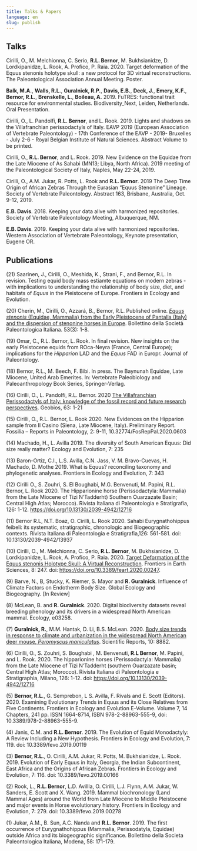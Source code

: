 ```yaml
---
title: Talks & Papers
language: en
slug: publish
---
```


## Talks
Cirilli, O., M. Melchionna, C. Serio, <b>R.L. Bernor</b>, M. Bukhsianidze, D. Lordkipanidze, L. Rook, A. Profico, P. Raia. 2020. Target deformation of the Equus stenonis holotype skull: a new protocol for 3D virtual reconstructions. The Paleontological Association Annual Meeting. Poster.

<b>Balk, M.A.</b>, <b>Walls, R.L.</b>, <b>Guralnick, R.P.</b>, <b>Davis, E.B.</b>, <b>Deck, J.</b>, <b>Emery, K.F.</b>, <b>Bernor, R.L.</b>, <b>Brenskelle, L.</b>, <b>Boileau, A.</b> 2019. FuTRES: functional trait resource for environmental studies. Biodiversity_Next, Leiden, Netherlands. Oral Presentation.

Cirilli, O., L. Pandolfi, <b>R.L. Bernor</b>, and L. Rook.  2019.  Lights and shadows on the Villafranchian perissodactyls of Italy.  EAVP 2019 (European Association of Vertebrate Paleontology) - 17th Conference of the EAVP - 2019- Bruxelles - July 2-6 - Royal Belgian Institute of Natural Sciences. Abstract Volume to be printed. 

Cirilli, O., <b>R.L. Bernor</b>, and L. Rook.  2019.  New Evidence on the Equidae from the Late Miocene of As Sahabi (MN13; Libya, North Africa). 2019 meeting of the Paleontological Society of Italy, Naples, May 22-24, 2019.

Cirilli, O., A.M. Jukar, R. Potts, L. Rook and <b>R.L. Bernor</b>.  2019 The Deep Time Origin of African Zebras Through the Eurasian “Equus Stenonine” Lineage.  Society of Vertebrate Paleontology. Abstract 163, Brisbane, Australia, Oct. 9-12, 2019.

<b>E.B. Davis</b>. 2018. Keeping your data alive with harmonized repositories. Society of Vertebrate Paleontology Meeting, Albuquerque, NM.

<b>E.B. Davis</b>. 2019. Keeping your data alive with harmonized repositories. Western Association of Vertebrate Paleontology, Keynote presentation, Eugene OR.

## Publications
(21) Saarinen, J., Cirilli, O., Meshida, K., Strani, F., and Bernor, R.L. In revision. Testing equid body mass estiamte equations on modern zebras - with implications to understanding the relationship of body size, diet, and habitats of <i>Equus</i> in the Pleistocene of Europe. Frontiers in Ecology and Evolution.

(20) Cherin, M., Cirilli, O., Azzará, B., Bernor, R.L. Published online. <a href="http://paleoitalia.org/archives/bollettino-spi/113/published-online-novembre-2020/"><i>Equus stenonis</i> (Equidae, Mammalia) from the Early Pleistocene of Pantalla (Italy) and the dispersion of stenonine horses in Europe</a>. Bollettino della Società Paleontologica Italiana. 53(3): 1-8.

(19) Omar, C., R.L. Bernor, L. Rook. In final revision. New insights on the early Pleistocene equids from ROca-Neyra (France, Central Europe); implications for the <i>Hipparion</i> LAD and the <i>Equus</i> FAD in Europr. Journal of Paleontology.

(18) Bernor, R.L., M. Beech, F. Bibi. In press. The Baynunah Equidae, Late Miocene, United Arab Emerites. In: Vertebrate Paleobiology and Paleoanthropology Book Series, Springer-Verlag.

(16) Cirilli, O., L. Pandolfi, R.L. Bernor. 2020 <a href="https://authors.elsevier.com/c/1cB1s3p0e~RTB">The Villafranchian Perissodactyls of Italy: knowledge of the fossil record and future research perspectives</a>. Geobios, 63: 1-21

(15) Cirilli, O., R.L. Bernor, L. Rook 2020. New Evidences on the Hipparion sample from Il Casino (Siena, Late Miocene, Italy). Preliminary Report. Fossilia – Reports in Paleontology, 2: 9-11, 10.32774/FosRepPal.2020.0603

(14) Machado, H., L. Avilla 2019. The diversity of South American Equus: Did size really matter? Ecology and Evolution, 7: 235

(13) Baron-Ortiz, C.I., L.S. Avilla, C.N. Jass, V. M. Bravo-Cuevas, H. Machado, D. Mothe 2019. What is Equus? reconciling taxonomy and phylogenetic analyses. Frontiers in Ecology and Evolution, 7: 343

(12) Cirilli O., S. Zouhri, S. El Boughabi, M.G. Benvenuti, M. Papini, R.L. Bernor, L. Rook 2020. The Hipparionine horse (Perissodactyla: Mammalia) from the Late Miocene of Tizi N’Tadderht) Southern Ouarzazate Basin; Central High Atlas; Morocco). Rivista Italiana di Paleontologia e Stratigrafia, 126: 1-12. https://doi.org/10.13130/2039-4942/12716

(11) Bernor R.L, N.T. Boaz, O. Cirilli, L. Rook 2020. Sahabi Eurygnathohippus feibeli: its systematic, stratigraphic, chronologic and Biogeographic contexts. Rivista Italiana di Paleontologia e Stratigrafia,126: 561-581. doi: 10.13130/2039-4942/13937

(10) Cirilli, O., M. Melchionna, C. Serio, <b>R.L. Bernor</b>, M. Bukhsianidze, D. Lordkipanidze, L. Rook, A. Profico, P. Raia. 2020. <a href="https://www.frontiersin.org/articles/10.3389/feart.2020.00247/full?&utm_source=Email_to_authors_&utm_medium=Email&utm_content=T1_11.5e1_author&utm_campaign=Email_publication&field=&journalName=Frontiers_in_Earth_Science&id=521626">Target Deformation of the Equus stenonis Holotype Skull: A Virtual Reconstruction</a>. Frontiers in Earth Sciences, 8: 247. doi: https://doi.org/10.3389/feart.2020.00247.

(9) Barve, N., B, Stucky, K. Riemer, S. Mayor and <b>R. Guralnick</b>. Influence of Climate Factors on Endotherm Body Size. Global Ecology and Biogeography. [In Review]

(8) McLean, B. and <b>R. Guralnick</b>. 2020. Digital biodiversity datasets reveal breeding phenology and its drivers in a widespread North American mammal. Ecology, e03258.

(7) <b>Guralnick, R.</b>, M.M. Hantak, D. Li, B.S. McLean. 2020. <a href="https://www.nature.com/articles/s41598-020-65755-x">Body size trends in response to climate and urbanization in the widespread North American deer mouse, <i>Peromyscus maniculatus</i></a>. Scientific Reports, 10: 8882.

(6) Cirilli, O., S.  Zouhri, S. Boughabi , M. Benvenuti, <b>R.L Bernor</b>, M. Papini, and L. Rook. 2020. The hipparionine horses (Perissodactyla: Mammalia) from the Late Miocene of  Tizi N’Tadderht (southern Ouarzazate basin; Central High Atlas; Morocco). Rivista Italiana di Paleontologia e Stratigraphia, Milano, 126: 1-12. doi: https://doi.org/10.13130/2039-4942/12716
 
(5) <b>Bernor, R.L.</b>, G. Semprebon, L S. Avilla, F. Rivals and E. Scott (Editors). 2020. Examining Evolutionary Trends in Equus and its Close Relatives from Five Continents. Frontiers in Ecology and Evolution E-Volume. Volume 7, 14 Chapters, 241 pp. ISSN 1664-8714, ISBN 978-2-88963-555-9, doi: 10.3389/978-2-88963-555-9.

(4) Janis, C.M. and <b>R.L. Bernor</b>. 2019. The Evolution of Equid Monodactyly: A Review Including a New Hypothesis. Frontiers in Ecology and Evolution, 7: 119. doi: 10.3389/fevo.2019.00119
 
(3) <b>Bernor, R.L.</b>, O. Cirilli, A.M. Jukar, R. Potts, M. Bukhsianidze, L. Rook. 2019. Evolution of Early Equus in Italy, Georgia, the Indian Subcontinent, East Africa and the Origins of African Zebras. Frontiers in Ecology and Evolution, 7: 116. doi: 10.3389/fevo.2019.00166
 
(2) Rook, L., <b>R.L. Bernor</b>, L.D. Avillla, O. Cirilli, L.J. Flynn, A.M. Jukar, W. Sanders, E. Scott and X. Wang. 2019. Mammal biochronology (Land Mammal
Ages) around the World from Late Miocene to Middle Pleistocene and major events in Horse evolutionary history. Frontiers in Ecology and Evolution, 7: 279. doi: 10.3389/fevo.2019.00278
 
(1) Jukar, A.M., B. Sun, A.C. Nanda and <b>R.L. Bernor</b>.  2019. The first occurrence of Eurygnathohippus (Mammalia, Perissodatyla, Equidae) outside Africa and its biogeographic significance. Bollettino della Societa Paleontologica Italiana, Modena, 58: 171-179. 
